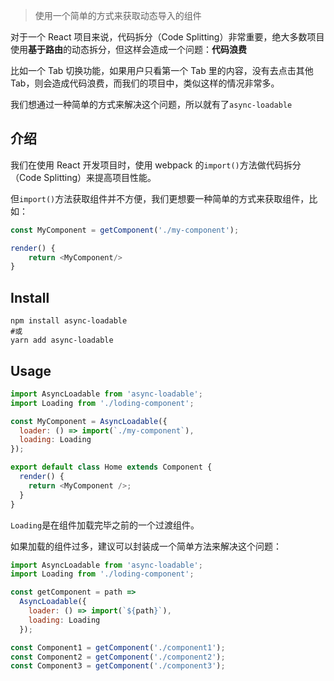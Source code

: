 > 使用一个简单的方式来获取动态导入的组件

对于一个 React 项目来说，代码拆分（Code Splitting）非常重要，绝大多数项目使用**基于路由**的动态拆分，但这样会造成一个问题：**代码浪费**

比如一个 Tab 切换功能，如果用户只看第一个 Tab 里的内容，没有去点击其他 Tab，则会造成代码浪费，而我们的项目中，类似这样的情况非常多。

我们想通过一种简单的方式来解决这个问题，所以就有了`async-loadable`

## 介绍

我们在使用 React 开发项目时，使用 webpack 的`import()`方法做代码拆分（Code Splitting）来提高项目性能。

但`import()`方法获取组件并不方便，我们更想要一种简单的方式来获取组件，比如：

```js
const MyComponent = getComponent('./my-component');

render() {
    return <MyComponent/>
}
```

## Install

```shell
npm install async-loadable
#或
yarn add async-loadable
```

## Usage

```js
import AsyncLoadable from 'async-loadable';
import Loading from './loding-component';

const MyComponent = AsyncLoadable({
  loader: () => import(`./my-component`),
  loading: Loading
});

export default class Home extends Component {
  render() {
    return <MyComponent />;
  }
}
```

`Loading`是在组件加载完毕之前的一个过渡组件。

如果加载的组件过多，建议可以封装成一个简单方法来解决这个问题：

```js
import AsyncLoadable from 'async-loadable';
import Loading from './loding-component';

const getComponent = path =>
  AsyncLoadable({
    loader: () => import(`${path}`),
    loading: Loading
  });

const Component1 = getComponent('./component1');
const Component2 = getComponent('./component2');
const Component3 = getComponent('./component3');
```
